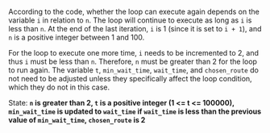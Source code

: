 According to the code, whether the loop can execute again depends on the variable `i` in relation to `n`. The loop will continue to execute as long as `i` is less than `n`. At the end of the last iteration, `i` is 1 (since it is set to `i + 1`), and `n` is a positive integer between 1 and 100.

For the loop to execute one more time, `i` needs to be incremented to 2, and thus `i` must be less than `n`. Therefore, `n` must be greater than 2 for the loop to run again. The variable `t`, `min_wait_time`, `wait_time`, and `chosen_route` do not need to be adjusted unless they specifically affect the loop condition, which they do not in this case.

State: **`n` is greater than 2, `t` is a positive integer (1 <= t <= 100000), `min_wait_time` is updated to `wait_time` if `wait_time` is less than the previous value of `min_wait_time`, `chosen_route` is 2**